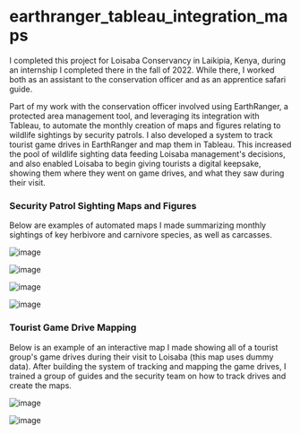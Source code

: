 # earthranger_tableau_integration_maps

I completed this project for Loisaba Conservancy in Laikipia, Kenya, during an internship I completed there in the fall of 2022. While there, I worked both as an assistant to the conservation officer and as an apprentice safari guide.

Part of my work with the conservation officer involved using EarthRanger, a protected area management tool, and leveraging its integration with Tableau, to automate the monthly creation of maps and figures relating to wildlife sightings by security patrols. I also developed a system to track tourist game drives in EarthRanger and map them in Tableau. This increased the pool of wildlife sighting data feeding Loisaba management's decisions, and also enabled Loisaba to begin giving tourists a digital keepsake, showing them where they went on game drives, and what they saw during their visit.


### Security Patrol Sighting Maps and Figures

Below are examples of automated maps I made summarizing monthly sightings of key herbivore and carnivore species, as well as carcasses.

![image](https://github.com/TeodoroTopa/earthranger_tableau_integration_maps/assets/27015256/84d73821-2954-477d-a329-a5e97807c300)


![image](https://github.com/TeodoroTopa/earthranger_tableau_integration_maps/assets/27015256/0db1ba5b-2e88-4898-ac5c-7bffd185e10d)


![image](https://github.com/TeodoroTopa/earthranger_tableau_integration_maps/assets/27015256/4d8f4952-9b87-48a8-a5b5-e4153a0ff59f)


![image](https://github.com/TeodoroTopa/earthranger_tableau_integration_maps/assets/27015256/2d40eeb7-4081-4700-a95d-d8ee8c62625c)


### Tourist Game Drive Mapping

Below is an example of an interactive map I made showing all of a tourist group's game drives during their visit to Loisaba (this map uses dummy data). After building the system of tracking and mapping the game drives, I trained a group of guides and the security team on how to track drives and create the maps.

![image](https://github.com/TeodoroTopa/earthranger_tableau_integration_maps/assets/27015256/24455644-797a-49f9-9843-13cebf30e190)


![image](https://github.com/TeodoroTopa/earthranger_tableau_integration_maps/assets/27015256/b41ce366-02fe-452c-9f97-ce785170aad4)
